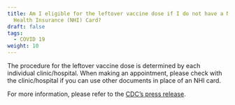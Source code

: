 ```yaml
---
title: Am I eligible for the leftover vaccine dose if I do not have a National
  Health Insurance (NHI) Card?
draft: false
tags:
  - COVID 19
weight: 10
---
```

The procedure for the leftover vaccine dose is determined by each individual clinic/hospital. When making an appointment, please check with the clinic/hospital if you can use other documents in place of an NHI card.

For more information, please refer to the [CDC’s press release](https://www.cdc.gov.tw/En/Category/ListContent/tov1jahKUv8RGSbvmzLwFg?uaid=yqa6PWocauFRA0Xz0LbJsQ " to CDC’s press release").